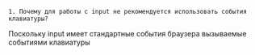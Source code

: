     1. Почему для работы с input не рекомендуется использовать события клавиатуры?
       
Поскольку input имеет стандартные события браузера вызываемые событиями клавиатуры